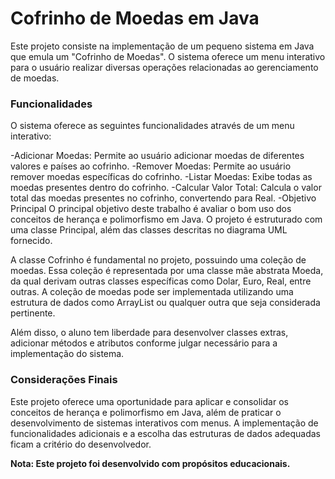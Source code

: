 # Cofrinho de Moedas em Java
Este projeto consiste na implementação de um pequeno sistema em Java que emula um "Cofrinho de Moedas". O sistema oferece um menu interativo para o usuário realizar diversas operações relacionadas ao gerenciamento de moedas.

### Funcionalidades
O sistema oferece as seguintes funcionalidades através de um menu interativo:

-Adicionar Moedas: Permite ao usuário adicionar moedas de diferentes valores e países ao cofrinho.
-Remover Moedas: Permite ao usuário remover moedas específicas do cofrinho.
-Listar Moedas: Exibe todas as moedas presentes dentro do cofrinho.
-Calcular Valor Total: Calcula o valor total das moedas presentes no cofrinho, convertendo para Real.
-Objetivo Principal
O principal objetivo deste trabalho é avaliar o bom uso dos conceitos de herança e polimorfismo em Java. O projeto é estruturado com uma classe Principal, além das classes descritas no diagrama UML fornecido.

A classe Cofrinho é fundamental no projeto, possuindo uma coleção de moedas. Essa coleção é representada por uma classe mãe abstrata Moeda, da qual derivam outras classes específicas como Dolar, Euro, Real, entre outras. A coleção de moedas pode ser implementada utilizando uma estrutura de dados como ArrayList ou qualquer outra que seja considerada pertinente.

Além disso, o aluno tem liberdade para desenvolver classes extras, adicionar métodos e atributos conforme julgar necessário para a implementação do sistema.

### Considerações Finais
Este projeto oferece uma oportunidade para aplicar e consolidar os conceitos de herança e polimorfismo em Java, além de praticar o desenvolvimento de sistemas interativos com menus. A implementação de funcionalidades adicionais e a escolha das estruturas de dados adequadas ficam a critério do desenvolvedor.

**Nota: Este projeto foi desenvolvido com propósitos educacionais.**
